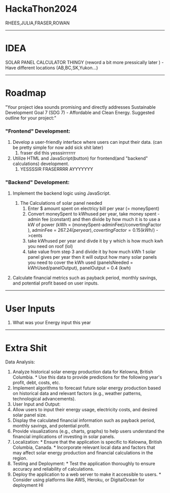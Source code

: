 # HackaThon2024
RHEES,JULIA,FRASER,ROWAN

---

# IDEA
SOLAR PANEL CALCULATOR THINGY (reword a bit more pressically later )
    - Have different locations (AB,BC,SK,Yukon...)
  
---
# Roadmap 
"Your project idea sounds promising and directly addresses Sustainable Development Goal 7 (SDG 7) - Affordable and Clean Energy. 
Suggested outline for your project:"


### "Frontend" Development: 
1.  Develop a user-friendly interface where users can input their data. (can be pretty simple for now add sick shit later)
    1.  fraser did this yesssirrrrrrr
2.  Utilize HTML and JavaScript(button) for frontend(and "backend" calculations) development.
    1.  YESSSSIR FRASERRRR AYYYYYYY
### "Backend" Development: 
1.  Implement the backend logic using JavaScript. 
    1. The Calculations of solar panel needed
       1. Enter $ amount spent on electricy bill per year (= moneySpent)
       2. Convert moneySpent to kWhused per year, take money spent - admin fee (constant) and then divide by how much it is to use a kW of power (kWh = (moneySpent-adminFee)/convertingFactor ), adminFee = 267.24($peryear),covertingFactor=0.15(kWh/$) ->cents
       3. take kWhused per year and divde it by y which is how much kwh you need on roof (lol) 
       4. take value from step 3 and divide it by how much kWh 1 solar panel gives per year then it will output how many solar panels you need to cover the kWh used (panelsNeeded = kWhUsed/panelOutput), panelOutput = 0.4 (kwh)
       
   
2.  Calculate financial metrics such as payback period, monthly savings, and potential profit based on user inputs. 
   
---

# User Inputs
1. What was your Energy input this year
  
---
# Extra Shit
Data Analysis: 
1. Analyze historical solar energy production data for Kelowna, British Columbia. * Use this data to provide predictions for the following year's profit, debt, costs, etc.
2.  Implement algorithms to forecast future solar energy production based on historical data and relevant factors (e.g., weather patterns, technological advancements). 
3.  User Input and Output: 
4.  Allow users to input their energy usage, electricity costs, and desired solar panel size. 
5. Display the calculated financial information such as payback period, monthly savings, and potential profit. 
6.  Provide visualizations (e.g., charts, graphs) to help users understand the financial implications of investing in solar panels.
7. Localization: * Ensure that the application is specific to Kelowna, British Columbia, Canada. * Incorporate relevant local data and factors that may affect solar energy production and financial calculations in the region. 
8. Testing and Deployment: * Test the application thoroughly to ensure accuracy and reliability of calculations. 
9.  Deploy the application to a web server to make it accessible to users. * Consider using platforms like AWS, Heroku, or DigitalOcean for deployment
HI

